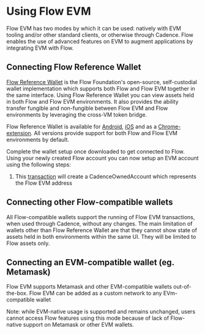 # Using Flow EVM

Flow EVM has two modes by which it can be used: natively with EVM tooling and/or other standard clients, or otherwise 
through Cadence. Flow enables the use of advanced features on EVM to augment applications by integrating EVM with Flow. 

## Connecting Flow Reference Wallet

[Flow Reference Wallet](https://frw.gitbook.io/doc/) is the Flow Foundation's open-source, self-custodial wallet 
implementation which supports both Flow and Flow EVM together in the same interface. Using Flow Reference Wallet you can 
view assets held in both Flow and Flow EVM environments. It also provides the ability transfer fungible and 
non-fungible between Flow EVM and Flow environments by leveraging the cross-VM token bridge.

Flow Reference Wallet is available for [Android](https://play.google.com/store/apps/details?id=io.outblock.lilico&hl=en_US&gl=US), 
[iOS](https://apps.apple.com/ca/app/flow-core/id1644169603) and as a [Chrome-extension](https://chrome.google.com/webstore/detail/flow-core/hpclkefagolihohboafpheddmmgdffjm). 
All versions provide support for both Flow and Flow EVM environments by default. 

Complete the wallet setup once downloaded to get connected to Flow. Using your newly created Flow account you can now 
setup an EVM account using the following steps: 

1. This [transaction](https://github.com/onflow/flow-evm-bridge/blob/proof-of-concept/cadence/transactions/evm/create_account.cdc) will create a CadenceOwnedAccount which represents the Flow EVM address


## Connecting other Flow-compatible wallets

All Flow-compatible wallets support the running of Flow EVM transactions, when used through Cadence, without any changes. 
The main limitation of wallets other than Flow Reference Wallet are that they cannot show state of assets held in both
environments within the same UI. They will be limited to Flow assets only.

## Connecting an EVM-compatible wallet (eg. Metamask)

Flow EVM supports Metamask and other EVM-compatible wallets out-of-the-box. Flow EVM can be added as a custom network 
to any EVm-compatible wallet

Note: while EVM-native usage is supported and remains unchanged, users cannot access Flow features using this mode
because of lack of Flow-native support on Metamask or other EVM wallets.


